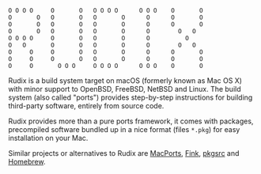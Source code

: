 	O O O O     O       O   O O O O      O O O    O       O
	O       O   O       O   O       O      O      O       O
	O       O   O       O   O       O      O      O       O
	O       O   O       O   O       O      O        O   O
	O O O O     O       O   O       O      O          O
	O   O       O       O   O       O      O        O   O
	O     O     O       O   O       O      O      O       O
	O     O     O       O   O       O      O      O       O
	O     O       O O O     O O O O      O O O    O       O

Rudix is a build system target on macOS (formerly known as Mac OS X) with minor support to OpenBSD, FreeBSD, NetBSD and Linux.
The build system (also called "ports") provides step-by-step instructions for building third-party software, entirely from source code.

Rudix provides more than a pure ports framework, it comes with packages, precompiled software bundled up in a nice format (files `*.pkg`) for easy installation on your Mac.

Similar projects or alternatives to Rudix are [MacPorts][1], [Fink][2], [pkgsrc][3] and [Homebrew][4].

[1]: https://www.macports.org
[2]: http://www.finkproject.org
[3]: https://www.pkgsrc.org
[4]: https://brew.sh
